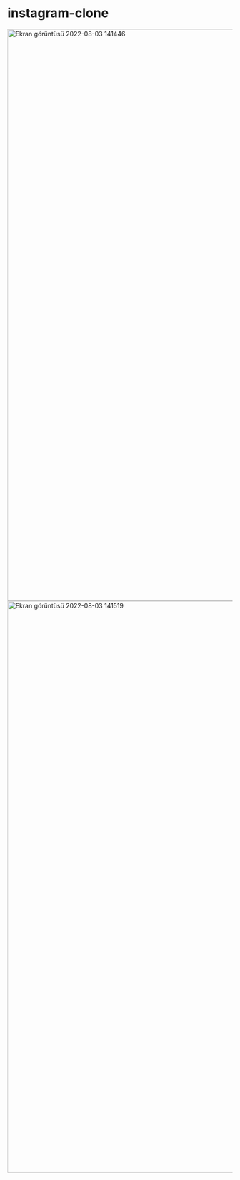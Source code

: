 # instagram-clone

<img width="1280" alt="Ekran görüntüsü 2022-08-03 141446" src="https://user-images.githubusercontent.com/109988781/182595451-4870014b-5627-4fdf-bd0c-093efa307097.png">
<img width="1280" alt="Ekran görüntüsü 2022-08-03 141519" src="https://user-images.githubusercontent.com/109988781/182595459-d5c93aa0-63b2-461a-8930-1d7ddf32771a.png">
